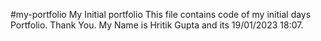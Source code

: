  #my-portfolio
My Initial portfolio
This file contains code of my initial days Portfolio. Thank You.
My Name is Hritik Gupta and its 19/01/2023 18:07.